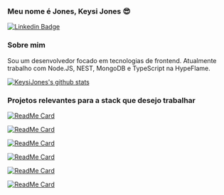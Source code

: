 ### Meu nome é Jones, Keysi Jones 😎

<!--
**KeysiJones/KeysiJones** is a ✨ _special_ ✨ repository because its `README.md` (this file) appears on your GitHub profile.

Here are some ideas to get you started:

- 🔭 I’m currently working on ...
- 🌱 I’m currently learning ...
- 👯 I’m looking to collaborate on ...
- 🤔 I’m looking for help with ...
- 💬 Ask me about ...
- 📫 How to reach me: ...
- 😄 Pronouns: ...
- ⚡ Fun fact: ...
-->

[![Linkedin Badge](https://img.shields.io/badge/-LinkedIn-blue?style=flat-square&logo=Linkedin&logoColor=white&link=https://www.linkedin.com/in/keysi-jones-fernandes-35482b139/)](https://www.linkedin.com/in/keysi-jones-fernandes-35482b139/)

### Sobre mim

Sou um desenvolvedor focado em tecnologias de frontend. Atualmente trabalho com Node.JS, NEST, MongoDB e TypeScript na HypeFlame.<!--and technical instructor at [@treinaweb](https://www.treinaweb.com.br/).-->

[![KeysiJones's github stats](https://github-readme-stats.vercel.app/api?username=KeysiJones&theme=tokyonight&show_icons=true)](https://github.com/KeysiJones/)

<!--
- [Courses](https://www.treinaweb.com.br/cursos-online?q=fagner+pinheiro) 👨🏼‍🏫 - It's are technical courses on many technologies, such as Django, Flask, Python, Kotlin, Flutter, Dart, Git and more
- [Blog](https://www.treinaweb.com.br/blog/author/fagner-pinheiro/) ✍🏼 - I'm write about many things.
- [Website](https://fagnerpsantos.dev/) 💻 - Working on it.

-->

### Projetos relevantes para a stack que desejo trabalhar

[![ReadMe Card](https://github-readme-stats.vercel.app/api/pin/?username=KeysiJones&repo=Backend-Instituto&theme=tokyonight&show_icons=true)](https://github.com/KeysiJones/Backend-Instituto)

[![ReadMe Card](https://github-readme-stats.vercel.app/api/pin/?username=KeysiJones&repo=instituto-admin&theme=tokyonight&show_icons=true)](https://github.com/KeysiJones/instituto-admin)

[![ReadMe Card](https://github-readme-stats.vercel.app/api/pin/?username=KeysiJones&repo=Backend-Blog&theme=tokyonight&show_icons=true)](https://github.com/KeysiJones/Backend-Blog)

[![ReadMe Card](https://github-readme-stats.vercel.app/api/pin/?username=KeysiJones&repo=githobby&theme=tokyonight&show_icons=true)](https://github.com/KeysiJones/githobby)

[![ReadMe Card](https://github-readme-stats.vercel.app/api/pin/?username=KeysiJones&repo=portfolio&theme=tokyonight&show_icons=true)](https://github.com/KeysiJones/portfolio)

[![ReadMe Card](https://github-readme-stats.vercel.app/api/pin/?username=KeysiJones&repo=todolistapp&theme=tokyonight&show_icons=true)](https://github.com/KeysiJones/todolistapp)
